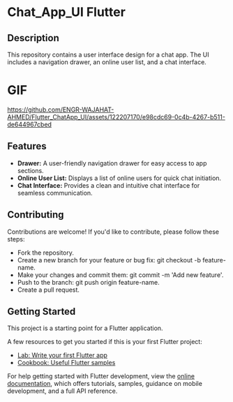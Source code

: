 # Chat_App_UI Flutter

## Description

This repository contains a user interface design for a chat app. The UI includes a navigation drawer, an online user list, and a chat interface.

# GIF


https://github.com/ENGR-WAJAHAT-AHMED/Flutter_ChatApp_UI/assets/122207170/e98cdc69-0c4b-4267-b511-de644967cbed


## Features

- **Drawer:** A user-friendly navigation drawer for easy access to app sections.
- **Online User List:** Displays a list of online users for quick chat initiation.
- **Chat Interface:** Provides a clean and intuitive chat interface for seamless communication.


## Contributing
Contributions are welcome! If you'd like to contribute, please follow these steps:

- Fork the repository.
- Create a new branch for your feature or bug fix: git checkout -b feature-name.
- Make your changes and commit them: git commit -m 'Add new feature'.
- Push to the branch: git push origin feature-name.
- Create a pull request.
 
## Getting Started

This project is a starting point for a Flutter application.

A few resources to get you started if this is your first Flutter project:

- [Lab: Write your first Flutter app](https://docs.flutter.dev/get-started/codelab)
- [Cookbook: Useful Flutter samples](https://docs.flutter.dev/cookbook)

For help getting started with Flutter development, view the
[online documentation](https://docs.flutter.dev/), which offers tutorials,
samples, guidance on mobile development, and a full API reference.
